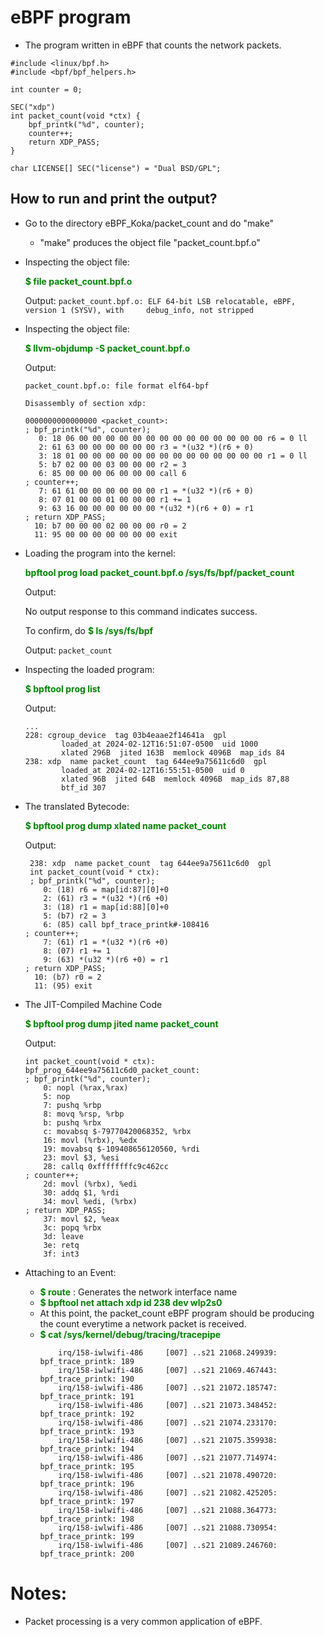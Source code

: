 # eBPF program
- The program written in eBPF that counts the network packets.

```
#include <linux/bpf.h>
#include <bpf/bpf_helpers.h>

int counter = 0;

SEC("xdp")
int packet_count(void *ctx) {
    bpf_printk("%d", counter);
    counter++;
    return XDP_PASS;
}

char LICENSE[] SEC("license") = "Dual BSD/GPL";
```

## How to run and print the output?
- Go to the directory eBPF_Koka/packet_count and do "make"
    - "make" produces the object file "packet_count.bpf.o"
- Inspecting the object file:

  **<span style="color:green">$ file packet_count.bpf.o</span>**
  
  Output: 
  ```packet_count.bpf.o: ELF 64-bit LSB relocatable, eBPF, version 1 (SYSV), with     debug_info, not stripped```
- Inspecting the object file:
  
  **<span style="color:green">$ llvm-objdump -S packet_count.bpf.o</span>**

  Output:
    ```
    packet_count.bpf.o: file format elf64-bpf

    Disassembly of section xdp:

    0000000000000000 <packet_count>:
    ; bpf_printk("%d", counter);
       0: 18 06 00 00 00 00 00 00 00 00 00 00 00 00 00 00 r6 = 0 ll
       2: 61 63 00 00 00 00 00 00 r3 = *(u32 *)(r6 + 0)
       3: 18 01 00 00 00 00 00 00 00 00 00 00 00 00 00 00 r1 = 0 ll
       5: b7 02 00 00 03 00 00 00 r2 = 3
       6: 85 00 00 00 06 00 00 00 call 6
    ; counter++;
       7: 61 61 00 00 00 00 00 00 r1 = *(u32 *)(r6 + 0)
       8: 07 01 00 00 01 00 00 00 r1 += 1
       9: 63 16 00 00 00 00 00 00 *(u32 *)(r6 + 0) = r1
    ; return XDP_PASS;
      10: b7 00 00 00 02 00 00 00 r0 = 2
      11: 95 00 00 00 00 00 00 00 exit      
    ```
- Loading the program into the kernel:
  
  **<span style="color:green"> bpftool prog load packet_count.bpf.o /sys/fs/bpf/packet_count </span>**
  
  Output:
  
  No output response to this command indicates success.

  To confirm, do 
  **<span style="color:green">$ ls /sys/fs/bpf</span>**
  
  Output: 
  ```packet_count```

- Inspecting the loaded program:
  
  **<span style="color:green">$ bpftool prog list</span>**
  
  Output:
    ```
    ...
    228: cgroup_device  tag 03b4eaae2f14641a  gpl
            loaded_at 2024-02-12T16:51:07-0500  uid 1000
            xlated 296B  jited 163B  memlock 4096B  map_ids 84
    238: xdp  name packet_count  tag 644ee9a75611c6d0  gpl
            loaded_at 2024-02-12T16:55:51-0500  uid 0
            xlated 96B  jited 64B  memlock 4096B  map_ids 87,88
            btf_id 307
    ```

- The translated Bytecode:

  **<span style="color:green">$ bpftool prog dump xlated name packet_count</span>**

  Output:
    ```
     238: xdp  name packet_count  tag 644ee9a75611c6d0  gpl
     int packet_count(void * ctx):
     ; bpf_printk("%d", counter);
        0: (18) r6 = map[id:87][0]+0
        2: (61) r3 = *(u32 *)(r6 +0)
        3: (18) r1 = map[id:88][0]+0
        5: (b7) r2 = 3
        6: (85) call bpf_trace_printk#-108416
    ; counter++;
        7: (61) r1 = *(u32 *)(r6 +0)
        8: (07) r1 += 1
        9: (63) *(u32 *)(r6 +0) = r1
    ; return XDP_PASS;
      10: (b7) r0 = 2
      11: (95) exit
    ```
- The JIT-Compiled Machine Code

  **<span style="color:green">$ bpftool prog dump jited name packet_count</span>**

  Output:
    ```
    int packet_count(void * ctx):
    bpf_prog_644ee9a75611c6d0_packet_count:
    ; bpf_printk("%d", counter);
        0: nopl (%rax,%rax)
        5: nop
        7: pushq %rbp
        8: movq %rsp, %rbp
        b: pushq %rbx
        c: movabsq $-79770420068352, %rbx
        16: movl (%rbx), %edx
        19: movabsq $-109408656120560, %rdi
        23: movl $3, %esi
        28: callq 0xffffffffc9c462cc
    ; counter++;
        2d: movl (%rbx), %edi
        30: addq $1, %rdi
        34: movl %edi, (%rbx)
    ; return XDP_PASS;
        37: movl $2, %eax
        3c: popq %rbx
        3d: leave
        3e: retq
        3f: int3
    ```

- Attaching to an Event:
  - **<span style="color:green">$ route</span>** : Generates the network interface name
  - **<span style="color:green">$ bpftool net attach xdp id 238 dev wlp2s0</span>**
  - At this point, the packet_count eBPF program should be producing the count everytime a network packet is received.
  - **<span style="color:green">$ cat /sys/kernel/debug/tracing/tracepipe</span>** 
    ```
        irq/158-iwlwifi-486     [007] ..s21 21068.249939: bpf_trace_printk: 189
        irq/158-iwlwifi-486     [007] ..s21 21069.467443: bpf_trace_printk: 190
        irq/158-iwlwifi-486     [007] ..s21 21072.185747: bpf_trace_printk: 191
        irq/158-iwlwifi-486     [007] ..s21 21073.348452: bpf_trace_printk: 192
        irq/158-iwlwifi-486     [007] ..s21 21074.233170: bpf_trace_printk: 193
        irq/158-iwlwifi-486     [007] ..s21 21075.359938: bpf_trace_printk: 194
        irq/158-iwlwifi-486     [007] ..s21 21077.714974: bpf_trace_printk: 195
        irq/158-iwlwifi-486     [007] ..s21 21078.490720: bpf_trace_printk: 196
        irq/158-iwlwifi-486     [007] ..s21 21082.425205: bpf_trace_printk: 197
        irq/158-iwlwifi-486     [007] ..s21 21088.364773: bpf_trace_printk: 198
        irq/158-iwlwifi-486     [007] ..s21 21088.730954: bpf_trace_printk: 199
        irq/158-iwlwifi-486     [007] ..s21 21089.246760: bpf_trace_printk: 200
    ```


# Notes:
- Packet processing is a very common application of eBPF. 
